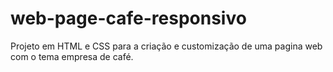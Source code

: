 # web-page-cafe-responsivo
Projeto em HTML e CSS para a criação e customização de uma pagina web com o tema empresa de café. 
